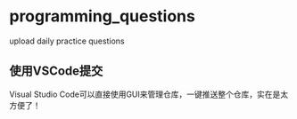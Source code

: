 # programming_questions
upload daily practice questions
## 使用VSCode提交
Visual Studio Code可以直接使用GUI来管理仓库，一键推送整个仓库，实在是太方便了！
